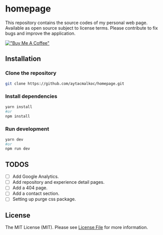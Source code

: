 # homepage

This repository contains the source codes of my personal web page. Available as open source subject to license terms. Please contribute to fix bugs and improve the application.

[!["Buy Me A Coffee"](https://www.buymeacoffee.com/assets/img/custom_images/orange_img.png)](https://www.buymeacoffee.com/aytacmalkoc)

## Installation

### Clone the repository

```bash
git clone https://github.com/aytacmalkoc/homepage.git
```

### Install dependencies

```bash
yarn install
#or
npm install
```

### Run development

```bash
yarn dev
#or
npm run dev
```

## TODOS

- [ ] Add Google Analytics.
- [ ] Add repository and experience detail pages.
- [ ] Add a 404 page.
- [ ] Add a contact section.
- [ ] Setting up purge css package.

## License

The MIT License (MIT). Please see [License File](https://github.com/aytacmalkoc/homepage/blob/main/LICENSE.md) for more information.
